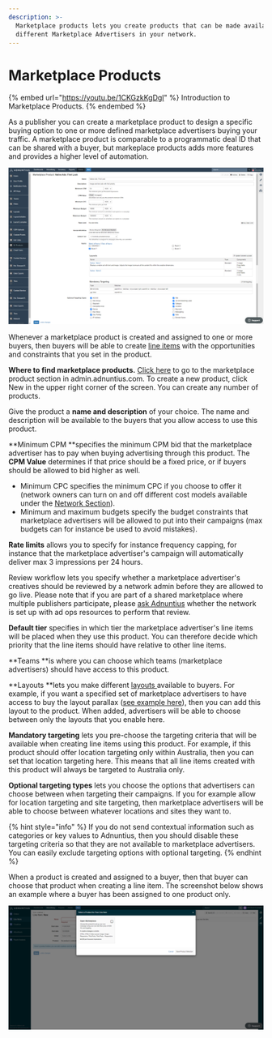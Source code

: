```yaml
---
description: >-
  Marketplace products lets you create products that can be made available to
  different Marketplace Advertisers in your network.
---
```


# Marketplace Products

{% embed url="https://youtu.be/1CKGzkKgDgI" %}
Introduction to Marketplace Products.
{% endembed %}

As a publisher you can create a marketplace product to design a specific buying option to one or more defined marketplace advertisers buying your traffic. A marketplace product is comparable to a programmatic deal ID that can be shared with a buyer, but markeplace products adds more features and provides a higher level of automation. 

![Example marketplace product.](<../../../.gitbook/assets/202110 MP Product.png>)

Whenever a marketplace product is created and assigned to one or more buyers, then buyers will be able to create [line items](../advertising/line-items.md) with the opportunities and constraints that you set in the product. 

**Where to find marketplace products.** [Click here](https://admin.adnuntius.com/admin/marketplace-products) to go to the marketplace product section in admin.adnuntius.com. To create a new product, click New in the upper right corner of the screen. You can create any number of products. 

Give the product a **name and description** of your choice. The name and description will be available to the buyers that you allow access to use this product.

**Minimum CPM **specifies the minimum CPM bid that the marketplace advertiser has to pay when buying advertising through this product. The **CPM Value** determines if that price should be a fixed price, or if buyers should be allowed to bid higher as well. 

* Minimum CPC specifies the minimum CPC if you choose to offer it (network owners can turn on and off different cost models available under the [Network Section](../../../adnuntius-data/user-interface-guide/admin/network.md)). 
* Minimum and maximum budgets specify the budget constraints that marketplace advertisers will be allowed to put into their campaigns (max budgets can for instance be used to avoid mistakes).

**Rate limits** allows you to specify for instance frequency capping, for instance that the marketplace advertiser's campaign will automatically deliver max 3 impressions per 24 hours. 

Review workflow lets you specify whether a marketplace advertiser's creatives should be reviewed by a network admin before they are allowed to go live. Please note that if you are part of a shared marketplace where multiple publishers participate, please [ask Adnuntius](mailto:support@adnuntius.com) whether the network is set up with ad ops resources to perform that review. 

**Default tier** specifies in which tier the marketplace advertiser's line items will be placed when they use this product. You can therefore decide which priority that the line items should have relative to other line items. 

**Teams **is where you can choose which teams (marketplace advertisers) should have access to this product. 

**Layouts **lets you make different [layouts ](layouts.md)available to buyers. For example, if you want a specified set of marketplace advertisers to have access to buy the layout parallax ([see example here](https://admin.adnuntius.com/admin/layout-examples/layout-example/parallax-layout-example)), then you can add this layout to the product. When added, advertisers will be able to choose between only the layouts that you enable here. 

**Mandatory targeting** lets you pre-choose the targeting criteria that will be available when creating line items using this product. For example, if this product should offer location targeting only within Australia, then you can set that location targeting here. This means that all line items created with this product will always be targeted to Australia only. 

**Optional targeting types** lets you choose the options that advertisers can choose between when targeting their campaigns. If you for example allow for location targeting and site targeting, then marketplace advertisers will be able to choose between whatever locations and sites they want to.

{% hint style="info" %}
If you do not send contextual information such as categories or key values to Adnuntius, then you should disable these targeting criteria so that they are not available to marketplace advertisers. You can easily exclude targeting options with optional targeting.
{% endhint %}

When a product is created and assigned to a buyer, then that buyer can choose that product when creating a line item. The screenshot below shows an example where a buyer has been assigned to one product only. 

![When products are created they can be chosen by assigned buyers.](../../../.gitbook/assets/mp-li.png)
